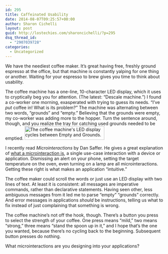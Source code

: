 ```yaml
---
id: 295
title: Caffeinated Usability
date: 2014-08-07T09:25:57+00:00
author: Sharon Cichelli
layout: post
guid: http://lostechies.com/sharoncichelli/?p=295
dsq_thread_id:
  - "2907039728"
categories:
  - Uncategorized
---
```

We have the neediest coffee maker. It&#8217;s great having free, freshly ground espresso at the office, but that machine is constantly yalping for one thing or another. Waiting for your espresso to brew gives you time to think about usability.

The coffee machine has a one-line, 10-character LED display, which it uses to cryptically beg you for attention. (The latest: &#8220;Descale machine.&#8221;) I found a co-worker one morning, exasperated with trying to guess its needs. &#8220;I&#8217;ve _put_ coffee in! What is its problem?&#8221; The machine was alternating between two words, &#8220;grounds&#8221; and &#8220;empty.&#8221; Believing that the grounds were empty, my co-worker was adding more to the hopper. Turn the sentence around, though, and you realize the tray for catching used grounds needed to be emptied. <img alt="The coffee machine&#039;s LED display cycles between Empty and Grounds." src="http://g.recordit.co/MiNwPYjUnv.gif" title="Espresso Machine Display" class="alignright" width="254" height="44" />

I recently read _Microinteractions_ by Dan Saffer. He gives a great explanation of [what a microinteraction is](http://microinteractions.com/what-is-a-microinteraction/), a single use-case interaction with a device or application. Dismissing an alert on your phone, setting the target temperature on the oven, even turning on a lamp are all microinteractions. Getting these right is what makes an application &#8220;intuitive.&#8221;

The coffee maker could scroll the words or just use an LED display with two lines of text. At least it is consistent: all messages are imperative commands, rather than declarative statements. Having seen other, less ambiguous messages from it led me to parse &#8220;empty&#8221; &#8220;grounds&#8221; correctly. And error messages in applications _should_ be instructions, telling us what to fix instead of just complaining that something is wrong.

The coffee machine&#8217;s not off the hook, though. There&#8217;s a button you press to select the strength of your coffee. One press means &#8220;mild,&#8221; two means &#8220;strong,&#8221; three means &#8220;stand the spoon up in it,&#8221; and I hope that&#8217;s the one you wanted, because there&#8217;s no cycling back to the beginning. Subsequent button presses do nothing.

What microinteractions are you designing into your applications?